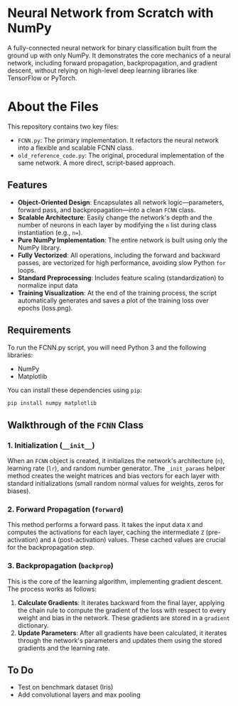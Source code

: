 # Neural Network from Scratch with NumPy
A fully-connected neural network for binary classification built from the ground up with only NumPy. It demonstrates the core mechanics of a neural network, including forward propagation, backpropagation, and gradient descent, without relying on high-level deep learning libraries like TensorFlow or PyTorch.


# About the Files
This repository contains two key files:
- `FCNN.py`: The primary implementation. It refactors the neural network into a flexible and scalable FCNN class.
- `old_reference_code.py`: The original, procedural implementation of the same network. A more direct, script-based approach.

## Features
-  **Object-Oriented Design**: Encapsulates all network logic—parameters, forward pass, and backpropagation—into a clean `FCNN` class.
-  **Scalable Architecture**: Easily change the network's depth and the number of neurons in each layer by modifying the `n` list during class instantiation (e.g., `n=`).
-  **Pure NumPy Implementation**: The entire network is built using only the NumPy library.
-  **Fully Vectorized**: All operations, including the forward and backward passes, are vectorized for high performance, avoiding slow Python `for` loops.
-  **Standard Preprocessing**: Includes feature scaling (standardization) to normalize input data
-  **Training Visualization**: At the end of the training process, the script automatically generates and saves a plot of the training loss over epochs (loss.png).

## Requirements
To run the FCNN.py script, you will need Python 3 and the following libraries:
*   NumPy
*   Matplotlib

You can install these dependencies using `pip`:
```bash
pip install numpy matplotlib
```

## Walkthrough of the `FCNN` Class

### 1. Initialization (`__init__`)
When an `FCNN` object is created, it initializes the network's architecture (`n`), learning rate (`lr`), and random number generator. The `_init_params` helper method creates the weight matrices and bias vectors for each layer with standard initializations (small random normal values for weights, zeros for biases).

### 2. Forward Propagation (`forward`)
This method performs a forward pass. It takes the input data `X` and computes the activations for each layer, caching the intermediate `Z` (pre-activation) and `A` (post-activation) values. These cached values are crucial for the backpropagation step.

### 3. Backpropagation (`backprop`)
This is the core of the learning algorithm, implementing gradient descent. The process works as follows:
1.  **Calculate Gradients**: It iterates backward from the final layer, applying the chain rule to compute the gradient of the loss with respect to every weight and bias in the network. These gradients are stored in a `gradient` dictionary.
2.  **Update Parameters**: After all gradients have been calculated, it iterates through the network's parameters and updates them using the stored gradients and the learning rate.


## To Do
- Test on benchmark dataset (Iris)
- Add convolutional layers and max pooling
